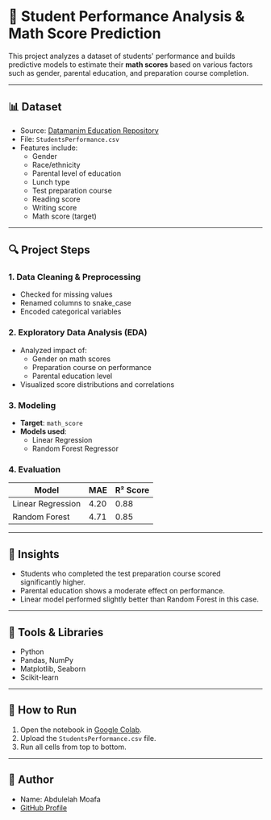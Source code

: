 # 🧠 Student Performance Analysis & Math Score Prediction

This project analyzes a dataset of students' performance and builds predictive models to estimate their **math scores** based on various factors such as gender, parental education, and preparation course completion.

---

## 📊 Dataset
- Source: [Datamanim Education Repository](https://github.com/Datamanim/datarepo)
- File: `StudentsPerformance.csv`
- Features include:
  - Gender
  - Race/ethnicity
  - Parental level of education
  - Lunch type
  - Test preparation course
  - Reading score
  - Writing score
  - Math score (target)

---

## 🔍 Project Steps

### 1. Data Cleaning & Preprocessing
- Checked for missing values
- Renamed columns to snake_case
- Encoded categorical variables

### 2. Exploratory Data Analysis (EDA)
- Analyzed impact of:
  - Gender on math scores
  - Preparation course on performance
  - Parental education level
- Visualized score distributions and correlations

### 3. Modeling
- **Target**: `math_score`
- **Models used**:
  - Linear Regression
  - Random Forest Regressor

### 4. Evaluation
| Model              | MAE  | R² Score |
|-------------------|------|----------|
| Linear Regression | 4.20 | 0.88     |
| Random Forest     | 4.71 | 0.85     |

---

## 🧠 Insights
- Students who completed the test preparation course scored significantly higher.
- Parental education shows a moderate effect on performance.
- Linear model performed slightly better than Random Forest in this case.

---

## 🚀 Tools & Libraries
- Python
- Pandas, NumPy
- Matplotlib, Seaborn
- Scikit-learn

---

## 📂 How to Run
1. Open the notebook in [Google Colab](https://colab.research.google.com/).
2. Upload the `StudentsPerformance.csv` file.
3. Run all cells from top to bottom.

---

## 📌 Author
-  Name: Abdulelah Moafa
- [GitHub Profile](https://github.com/yourusername)

